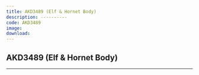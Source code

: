 ```yaml
---
title: AKD3489 (Elf & Hornet Body)
description: ----------
code: AKD3489
image:
download:
---
```


<!-- Content of the page -->

## AKD3489 (Elf & Hornet Body)

----------
